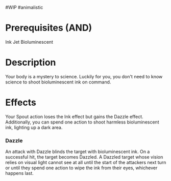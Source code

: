 #WIP #animalistic 

# Prerequisites (AND)

Ink Jet
Bioluminescent

# Description

Your body is a mystery to science. Luckily for you, you don't need to know science to shoot bioluminescent ink on command.

# Effects

Your Spout action loses the Ink effect but gains the Dazzle effect. Additionally, you can spend one action to shoot harmless bioluminescent ink, lighting up a dark area.

### Dazzle

An attack with Dazzle blinds the target with bioluminescent ink. On a successful hit, the target becomes Dazzled. A Dazzled target whose vision relies on visual light cannot see at all until the start of the attackers next turn or until they spend one action to wipe the ink from their eyes, whichever happens last.
